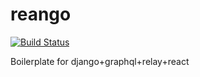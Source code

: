 # reango

[![Build Status](https://travis-ci.org/shakyasaijal/reango.svg?branch=main)](https://travis-ci.org/shakyasaijal/reango)

Boilerplate for django+graphql+relay+react
